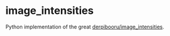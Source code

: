 # image_intensities
Python implementation of the great [derpibooru/image_intensities](https://github.com/derpibooru/image_intensities/tree/8aa43674f61f77cfc756c23556b6ae45e1b210b1).
